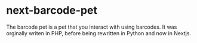 # next-barcode-pet
The barcode pet is a pet that you interact with using barcodes. It was orginally writen in PHP, before being rewritten in Python and now in Nextjs.
